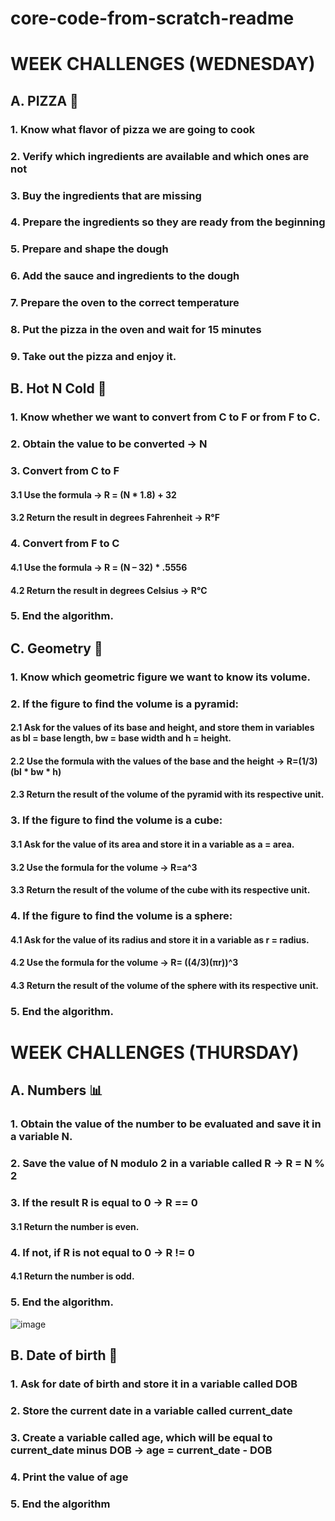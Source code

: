 # core-code-from-scratch-readme

# WEEK CHALLENGES (WEDNESDAY)
## A. PIZZA 🍕
### 1. Know what flavor of pizza we are going to cook
### 2. Verify which ingredients are available and which ones are not
### 3. Buy the ingredients that are missing
### 4. Prepare the ingredients so they are ready from the beginning
### 5. Prepare and shape the dough
### 6. Add the sauce and ingredients to the dough
### 7. Prepare the oven to the correct temperature
### 8. Put the pizza in the oven and wait for 15 minutes
### 9. Take out the pizza and enjoy it.

## B. Hot N Cold 🥶
### 1. Know whether we want to convert from C to F or from F to C.
### 2. Obtain the value to be converted -> N
### 3. Convert from C to F
#### 3.1 Use the formula -> R = (N * 1.8) + 32
#### 3.2 Return the result in degrees Fahrenheit -> R°F
### 4. Convert from F to C
#### 4.1 Use the formula -> R = (N – 32) * .5556
#### 4.2 Return the result in degrees Celsius -> R°C
### 5. End the algorithm.

## C. Geometry 📐
### 1. Know which geometric figure we want to know its volume.
### 2. If the figure to find the volume is a pyramid:
#### 2.1 Ask for the values of its base and height, and store them in variables as bl = base length, bw = base width and h = height.
#### 2.2 Use the formula with the values of the base and the height -> R=(1/3)(bl * bw * h)
#### 2.3 Return the result of the volume of the pyramid with its respective unit.
### 3. If the figure to find the volume is a cube:
#### 3.1 Ask for the value of its area and store it in a variable as a = area.
#### 3.2 Use the formula for the volume -> R=a^3
#### 3.3 Return the result of the volume of the cube with its respective unit.
### 4. If the figure to find the volume is a sphere:
#### 4.1 Ask for the value of its radius and store it in a variable as r = radius.
#### 4.2 Use the formula for the volume -> R= ((4/3)(πr))^3
#### 4.3 Return the result of the volume of the sphere with its respective unit.
### 5. End the algorithm.


# WEEK CHALLENGES (THURSDAY)

## A. Numbers 📊
### 1. Obtain the value of the number to be evaluated and save it in a variable N.
### 2. Save the value of N modulo 2 in a variable called R -> R = N % 2
### 3. If the result R is equal to 0 -> R == 0
#### 3.1 Return the number is even.
### 4. If not, if R is not equal to 0 -> R != 0
#### 4.1 Return the number is odd.
### 5. End the algorithm.

![image](https://user-images.githubusercontent.com/115180055/229383097-eac2e192-3651-4dac-8e86-e320bc5081ad.png)

## B. Date of birth 👧
### 1. Ask for date of birth and store it in a variable called DOB
### 2. Store the current date in a variable called current_date
### 3. Create a variable called age, which will be equal to current_date minus DOB -> age = current_date - DOB
### 4. Print the value of age
### 5. End the algorithm
